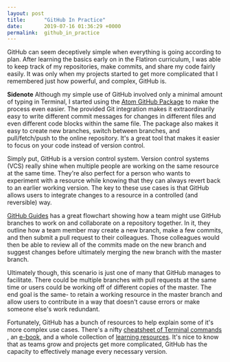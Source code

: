 ```yaml
---
layout: post
title:      "GitHub In Practice"
date:       2019-07-16 01:36:29 +0000
permalink:  github_in_practice
---
```


GitHub can seem deceptively simple when everything is going according to plan. After learning the basics early on in the Flatiron curriculum, I was able to keep track of my repositories, make commits, and share my code fairly easily. It was only when my projects started to get more complicated that I remembered just how powerful, and complex, GitHub is.

**Sidenote**
Although my simple use of GitHub involved only a minimal amount of typing in Terminal, I started using the [Atom GitHub Package](https://github.atom.io/) to make the process even easier. The provided Git integration makes it extraordinarily easy to write different commit messages for changes in different files and even different code blocks within the same file. The package also makes it easy to create new branches, switch between branches, and pull/fetch/push to the online repository. It's a great tool that makes it easier to focus on your code instead of version control. 

Simply put, GitHub is a version control system. Version control systems (VCS) really shine when multiple people are working on the same resource at the same time. They're also perfect for a person who wants to experiment with a resource while knowing that they can always revert back to an earlier working version. The key to these use cases is that GitHub allows users to integrate changes to a resource in a controlled (and reversible) way. 

[GitHub Guides](https://guides.github.com/introduction/flow/) has a great flowchart showing how a team might use GitHub branches to work on and collaborate on a repository together. In it, they outline how a team member may create a new branch, make a few commits, and then submit a pull request to their colleagues. Those colleagues would then be able to review all of the commits made on the new branch and suggest changes before ultimately merging the new branch with the master branch. 

Ultimately though, this scenario is just one of many that GitHub manages to facilitate. There could be multiple branches with pull requests at the same time or users could be working off of different copies of the master. The end goal is the same- to retain a working resource in the master branch and allow users to contribute in a way that doesn't cause errors or make someone else's work redundant. 

Fortunately, GitHub has a bunch of resources to help explain some of it's more complex use cases. There's a nifty [cheatsheet of Terminal commands ](https://github.github.com/training-kit/downloads/github-git-cheat-sheet/), an [e-book](https://git-scm.com/book/en/v2), and a whole collection of [learning resources](https://help.github.com/en/articles/git-and-github-learning-resources). It's nice to know that as teams grow and projects get more complicated, GitHub has the capacity to effectively manage every necessary version. 
